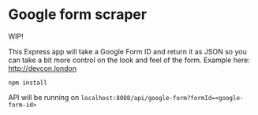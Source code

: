 # Google form scraper

WIP!

This Express app will take a Google Form ID and return it as JSON so you can take a bit more control on the look and feel of the form. Example here: http://devcon.london

`npm install`

API will be running on `localhost:8080/api/google-form?formId=<google-form-id>`
